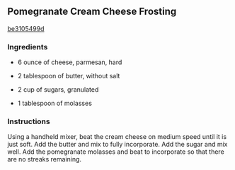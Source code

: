 ## Pomegranate Cream Cheese Frosting

[be3105499d](http://www.food.com/recipe/pomegranate-cream-cheese-frosting-279542)

### Ingredients

 - 6 ounce of cheese, parmesan, hard

 - 2 tablespoon of butter, without salt

 - 2 cup of sugars, granulated

 - 1 tablespoon of molasses

### Instructions

Using a handheld mixer, beat the cream cheese on medium speed until it is just soft. Add the butter and mix to fully incorporate. Add the sugar and mix well. Add the pomegranate molasses and beat to incorporate so that there are no streaks remaining.